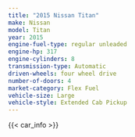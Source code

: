 ```yaml
---
title: "2015 Nissan Titan"
make: Nissan
model: Titan
year: 2015
engine-fuel-type: regular unleaded
engine-hp: 317
engine-cylinders: 8
transmission-type: Automatic
driven-wheels: four wheel drive
number-of-doors: 4
market-category: Flex Fuel
vehicle-size: Large
vehicle-style: Extended Cab Pickup
---
```


{{< car_info >}}

